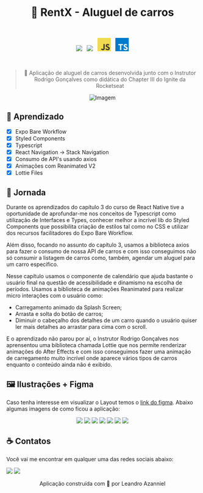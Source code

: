 <div align="center">
  <h1> 🚗 RentX - Aluguel de carros</h1>

  <br>

  <p>
    <img src="https://user-images.githubusercontent.com/71537090/159611634-9c2009c9-fe18-433a-829f-320b3c68a6f6.png" height="35px"/>
    &nbsp;
    <img src="https://user-images.githubusercontent.com/71537090/159611771-394305ff-02c4-4440-af93-f6d601381392.png" height="35px"/>
    &nbsp;
    <img src="https://raw.githubusercontent.com/github/explore/80688e429a7d4ef2fca1e82350fe8e3517d3494d/topics/javascript/javascript.png" height="35px"/>
    &nbsp;
    <img src="https://raw.githubusercontent.com/github/explore/80688e429a7d4ef2fca1e82350fe8e3517d3494d/topics/typescript/typescript.png" height="35px"/>
  </p>

  <br>

  > 🚗 Aplicação de aluguel de carros desenvolvida junto com o Instrutor Rodrigo Gonçalves como didática do Chapter III do Ignite da Rocketseat
  
![Imagem](https://user-images.githubusercontent.com/71537090/184977195-81ea8361-9e6a-4191-a1b6-8f8853b82c71.png)

</div>

## 🔨 Aprendizado

- [x] Expo Bare Workflow
- [x] Styled Components
- [x] Typescript
- [x] React Navigation -> Stack Navigation
- [x] Consumo de API's usando axios
- [x] Animações com Reanimated V2
- [x] Lottie Files

## 🐎 Jornada

Durante os aprendizados do capítulo 3 do curso de React Native tive a oportunidade de aprofundar-me nos conceitos de Typescript como utilização de Interfaces e Types,
conhecer melhor a incrível lib do Styled Components que possibilita criação de estilos tal como no CSS e utilizar dos recursos facilitadores do Expo Bare Workflow.

Além disso, focando no assunto do capítulo 3, usamos a biblioteca axios para fazer o consumo de nossa API de carros e com isso conseguimos não só consumir a listagem de
carros como, também, agendar um aluguel para um carro específico.

Nesse capítulo usamos o componente de calendário que ajuda bastante o usuário final na questão de acessibilidade e dinamismo na escolha de períodos. Usamos a
biblioteca de animações Reanimated para realizar micro interações com o usuário como:

- Carregamento animado da Splash Screen;
- Arrasta e solta do botão de carros;
- Diminuir o cabeçalho dos detalhes de um carro quando o usuário quiser ler mais detalhes ao arrastar para cima com o scroll.

E o aprendizado não parou por aí, o Instrutor Rodrigo Gonçalves nos aprensentou uma biblioteca chamada Lottie que nos permite renderizar animações do
After Effects e com isso conseguimos fazer uma animação de carregamento muito incrível onde aparece vários tipos de carros enquanto o conteúdo ainda não é exibido.

## 🖼️ Ilustrações + Figma

Caso tenha interesse em visualizar o Layout temos o [link do figma](https://www.figma.com/file/kgbmAqY4DLEWlFQWEOzXfo/RentX-Ignite?node-id=1%3A131). Abaixo algumas imagens de como ficou a aplicação:

<div align="center">
  <img width="120" src="https://user-images.githubusercontent.com/71537090/184979861-b4dd7506-ead3-45b4-a3c9-621eef9f4a58.jpg" />
  <img width="120" src="https://user-images.githubusercontent.com/71537090/184979899-31836968-915e-4a0d-9f3a-c4289fa9c4ab.jpg" />
  <img width="120" src="https://user-images.githubusercontent.com/71537090/184979922-bd975088-1275-4400-a7df-cbeb8fc06ce9.jpg" />
  <img width="120" src="https://user-images.githubusercontent.com/71537090/184979959-677193a9-831d-4750-9fc4-58b1a02407e6.jpg" />
  <img width="120" src="https://user-images.githubusercontent.com/71537090/184979981-1720e191-fd2c-4e9c-9c6b-f5097ef86d1b.jpg" />
  <img width="120" src="https://user-images.githubusercontent.com/71537090/184980010-73c85005-529d-4815-ac09-9fee8aebec3f.jpg" />
  <img width="120" src="https://user-images.githubusercontent.com/71537090/184980020-c67a8c6b-502e-48b2-9477-c250541b536f.jpg" />
</div>

## ☕ Contatos

Você vai me encontrar em qualquer uma das redes sociais abaixo:

<a href = "mailto: leo.azannielttt@gmail.com"><img src="https://img.shields.io/badge/-Gmail-%23EA4335?style=for-the-badge&logo=gmail&logoColor=white" target="_blank" margin-right="10px"></a>
<a href="https://www.linkedin.com/in/leandroazanniel/" target="_blank"><img src="https://img.shields.io/badge/-LinkedIn-%230077B5?style=for-the-badge&logo=linkedin&logoColor=white" target="_blank"></a>


<p align="center">Aplicação construída com 💜 por Leandro Azanniel</p>
